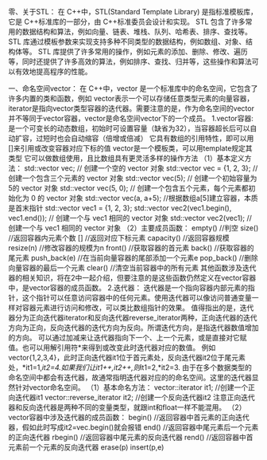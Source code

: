 零、关于STL：
在 C++中，STL(Standard Template Library) 是指标准模板库，它是 C++标准库的一部分，由 C++标准委员会设计和实现。
STL 包含了许多常用的数据结构和算法，例如向量、链表、堆栈、队列、哈希表、排序、查找等。STL 库通过模板参数来实现支持多种不同类型的数据结构，例如数组、对象、结构体等。
STL 库提供了许多常用的操作，例如元素的添加、删除、修改、遍历等，同时还提供了许多高效的算法，例如排序、查找、归并等，这些操作和算法可以有效地提高程序的性能。

一、命名空间vector：
在 C++中，vector 是一个标准库中的命名空间，它包含了许多内置的类和函数，例如 vector<T>表示一个可以存储任意类型元素的向量容器，iterator是指向vector类型容器的迭代器。需要注意的是，作为命名空间的vector并不等同于vector<T>容器，vector<T>是命名空间vector下的一个成员。
1.vector容器:
是一个可变长的动态数组，初始时可设置容量（缺省为32），当容器超长后可以自动扩容，过短时也会自动缩容（倍增或倍减）
它具有数组的引用特性，即可以用[]来引用或改变容器对应下标的值
vector是一个模板类，可以用template规定其类型
它可以做数组使用，且比数组具有更灵活多样的操作方法
（1）基本定义方法：
std::vector<T> vec;  // 创建一个空的 vector 对象
std::vector<T> vec = {1, 2, 3};  // 创建一个包含三个元素的 vector 对象
std::vector<T> vec(5);  // 创建一个初始容量为5的 vector 对象
std::vector<T> vec(5, 0);  // 创建一个包含五个元素，每个元素都初始化为 0 的 vector 对象
std::vector<T> vec(a, a+5);    //根据数组a[5]建立容器，本质是首末指针
std::vector<T> vec1 = {1, 2, 3};
std::vector<T> vec2(vec1.begin(), vec1.end());  // 创建一个与 vec1 相同的 vector 对象
std::vector<T> vec2(vec1);  // 创建一个与 vec1 相同的 vector 对象
（2）主要成员函数：
empty() //判空
size()  //返回容器内元素个数
[]  //返回对应下标元素
capacity()  //返回容器规模
resize(n)   //修改容器的规模为n
front() //获取容器的首元素
back()  //获取容器的尾元素
push_back(e)    //在当前向量容器的尾部添加一个元素e
pop_back()  //删除向量容器的最后一个元素
clear() //清空当前容器中的所有元素
其他函数涉及迭代器的相关知识，将在2中一起介绍，但要注意的是这些函数仍然定义在vector容器中，是vector容器的成员函数。
2.迭代器：
迭代器是一个指向容器内部元素的指针，这个指针可以任意访问容器中的任何元素。使用迭代器可以像访问普通变量一样对容器元素进行访问和修改，可以类比数组指针的效果。
值得指出的是，迭代器分为正向迭代器iterator和反向迭代器reverse_iterator两种，正向迭代器的迭代方向为正向，反向迭代器的迭代方向为反向。所谓迭代方向，是指迭代器数值增加的方向。
可以通过加减来让迭代器指向下一个、上一个元素，或是直接对它赋值。也可以用解引用符*来得到或改变此时迭代器对应的数值。
例如vector{1,2,3,4}，此时正向迭代器it1位于首元素处，反向迭代器it2位于尾元素处，*it1=1,*it2=4.如果我们让it1++,it2++,则*it1=2,*it2=3.
由于在多个数据类型的命名空间中都会有迭代器，故通常指明迭代器对应的的命名空间。这里的迭代器显然针对vector命名空间。
（1）基本命名方法：
vector<int>::iterator it1;   //创建一个正向迭代器it1
vector<int>::reverse_iterator it2;   //创建一个反向迭代器it2
注意正向迭代器和反向迭代器是两种不同的变量类型，就跟int和float一样不能混用。
（2）vector容器中涉及迭代器的成员函数：
begin() //返回容器中首元素的正向迭代器，假如此时写成it2=vec.begin()就会报错
end()   //返回容器中尾元素后一个元素的正向迭代器
rbegin()    //返回容器中尾元素的反向迭代器
rend()   //返回容器中首元素前一个元素的反向迭代器
erase(p)
insert(p,e)
